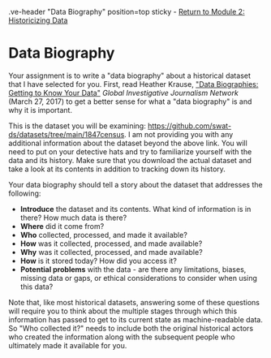 .ve-header "Data Biography" position=top sticky
    - [Return to Module 2: Historicizing Data](/module-2/) 

# Data Biography

Your assignment is to write a "data biography" about a historical dataset that I have selected for you. First, read Heather Krause, ["Data Biographies: Getting to Know Your Data"](https://gijn.org/2017/03/27/data-biographies-getting-to-know-your-data/) *Global Investigative Journalism Network* (March 27, 2017) to get a better sense for what a "data biography" is and why it is important.

This is the dataset you will be examining: <https://github.com/swat-ds/datasets/tree/main/1847census>. I am not providing you with any additional information about the dataset beyond the above link. You will need to put on your detective hats and try to familiarize yourself with the data and its history. Make sure that you download the actual dataset and take a look at its contents in addition to tracking down its history.

Your data biography should tell a story about the dataset that addresses the following:

- **Introduce** the dataset and its contents. What kind of information is in there? How much data is there? 
- **Where** did it come from? 
- **Who** collected, processed, and made it available?
- **How** was it collected, processed, and made available?
- **Why** was it collected, processed, and made available?
- **How** is it stored today? How did you access it?
- **Potential problems** with the data - are there any limitations, biases, missing data or gaps, or ethical considerations to consider when using this data?

Note that, like most historical datasets, answering some of these questions will require you to think about the multiple stages through which this information has passed to get to its current state as machine-readable data. So "Who collected it?" needs to include both the original historical actors who created the information along with the subsequent people who ultimately made it available for you.
